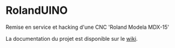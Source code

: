 # RolandUINO
Remise en service et hacking d'une CNC 'Roland Modela MDX-15'

La documentation du projet est disponible sur le [wiki](https://github.com/FabLabChene20/RolandUINO/wiki).
